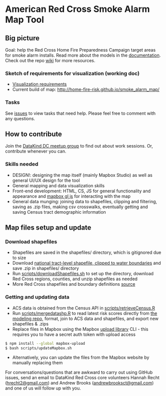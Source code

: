 # American Red Cross Smoke Alarm Map Tool

## Big picture
Goal: help the Red Cross Home Fire Preparedness Campaign target areas for smoke alarm installs. Read more about the models in the [documentation](https://docs.google.com/document/d/1oJN-QwLVqFHOvrRNtW2KEAkNZ-PuFiqTwa8y3iXx1Sg/edit?pref=2&pli=1). Check out the repo [wiki](https://github.com/home-fire-risk/smoke_alarm_map/wiki) for more resources.
### Sketch of requirements for visualization (working doc)
* [Visualization requirements](https://docs.google.com/document/d/1K8WiLrH4ex72GTG7o_q8MVZE2zGCPyv8voxk1IVYZ2U)
* Current build of map: http://home-fire-risk.github.io/smoke_alarm_map/  

### Tasks
See [issues](https://github.com/home-fire-risk/smoke_alarm_map/issues) to view tasks that need help. Please feel free to comment with any questions.

## How to contribute
Join the [DataKind DC meetup group](http://www.meetup.com/DataKind-DC/) to find out about work sessions. Or, contribute whenever you can.
### Skills needed
* DESIGN!: designing the map itself (mainly Mapbox Studio) as well as general UI/UX design for the tool
* General mapping and data visualization skills 
* Front-end development: HTML, CS, JS for general functionality and appearance and [mapbox gl js](https://www.mapbox.com/mapbox-gl-js/api/) for interacting with the map
* General data munging: joining data to shapefiles, clipping and filtering, saving as .zip files, making csv crosswalks, eventually getting and saving Census tract demographic information
 
## Map files setup and update
### Download shapefiles
* Shapefiles are saved in the shapefiles/ directory, which is gitignored due to size
* Download [national tract-level shapefile, clipped to water boundaries](https://drive.google.com/folderview?id=0B9WCc5VMDAquajlzSG5QcW5DcDg&usp=drive_web&tid=0Bxt-Sxy6HRaxZzhyeFRkUVRvckE) and save .zip in shapefiles/ directory
* Run [scripts/downloadShapefiles.sh](scripts/downloadShapefiles.sh) to set up the directory, download Red Cross regions, counties, and unzip shapefiles as needed
* More Red Cross shapefiles and boundary definitions [source](http://maps.redcross.org/website/Services/ARC_Services.html)

### Getting and updating data
* ACS data is obtained from the Census API in [scripts/retrieveCensus.R](scripts/retrieveCensus.R)
* Run [scripts/mergedatashp.R](scripts/mergedatashp.R) to read latest risk scores directly from [the modeling repo](https://raw.githubusercontent.com/home-fire-risk/smoke_alarm_models/master/aggregate_risk/data/risk_tract.csv), format, join to ACS data and shapefiles, and export new shapefiles & .zips
* Replace files in Mapbox using the Mapbox [upload library](https://github.com/mapbox/mapbox-upload) CLI - this requires you to have a secret auth token with upload access
```bash
$ npm install --global mapbox-upload
$ bash scripts/updateMapbox.sh
```
* Alternatively, you can update the files from the Mapbox website by manually replacing them

For conversations/questions that are awkward to carry out using GitHub issues, send an email to DataKind Red Cross core volunteers Hannah Recht (hrecht2@gmail.com) and Andrew Brooks (andrewbrooksct@gmail.com) and one of us will follow up with you.

